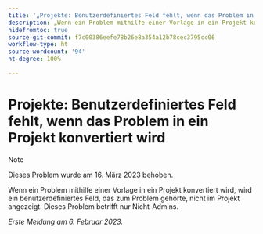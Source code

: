 ```yaml
---
title: '„Projekte: Benutzerdefiniertes Feld fehlt, wenn das Problem in ein Projekt konvertiert wird“'
description: „Wenn ein Problem mithilfe einer Vorlage in ein Projekt konvertiert wird, wird ein benutzerdefiniertes Feld, das zum Problem gehörte, nicht im Projekt angezeigt. Dieses Problem betrifft nur Nicht-Admins.“
hidefromtoc: true
source-git-commit: f7c00386eefe78b26e8a354a12b78cec3795cc06
workflow-type: ht
source-wordcount: '94'
ht-degree: 100%

---
```



# Projekte: Benutzerdefiniertes Feld fehlt, wenn das Problem in ein Projekt konvertiert wird

>[!NOTE]
>
>Dieses Problem wurde am 16. März 2023 behoben.

Wenn ein Problem mithilfe einer Vorlage in ein Projekt konvertiert wird, wird ein benutzerdefiniertes Feld, das zum Problem gehörte, nicht im Projekt angezeigt. Dieses Problem betrifft nur Nicht-Admins.

_Erste Meldung am 6. Februar 2023._

